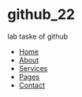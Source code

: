 # github_22
lab taske of github
<div class="png">
            <ul>
                <li class="jpge"><a class="FFA" href="#">Home</a></li>
                <li class="jpge"><a class="FFA" href="#">About</a></li>
                <li class="jpge"><a class="FFA" href="#">Services</a></li>
                <li class="jpge"><a class="FFA" href="#">Pages</a></li>
                <li class="jpge"><a class="FFA" href="#">Contact</a></li>
            </ul>
        </div>
